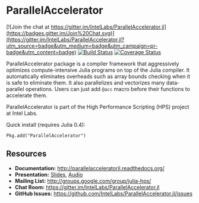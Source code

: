 # ParallelAccelerator

[![Join the chat at https://gitter.im/IntelLabs/ParallelAccelerator.jl](https://badges.gitter.im/Join%20Chat.svg)](https://gitter.im/IntelLabs/ParallelAccelerator.jl?utm_source=badge&utm_medium=badge&utm_campaign=pr-badge&utm_content=badge)
[![Build Status](https://travis-ci.org/IntelLabs/ParallelAccelerator.jl.svg?branch=master)](https://travis-ci.org/IntelLabs/ParallelAccelerator.jl)
[![Coverage Status](https://coveralls.io/repos/IntelLabs/ParallelAccelerator.jl/badge.svg?branch=master&service=github)](https://coveralls.io/github/IntelLabs/ParallelAccelerator.jl?branch=master)

ParallelAccelerator package is a compiler framework that
aggressively optimizes compute-intensive Julia programs on top of the Julia compiler.
It automatically eliminates overheads such as array bounds 
checking when it is safe to eliminate them.
It also parallelizes and vectorizes many data-parallel operations.
Users can just add `@acc` macro before their functions to accelerate them.

ParallelAccelerator is part of the High
Performance Scripting (HPS) project at Intel Labs.

Quick install (requires Julia 0.4):
``` .julia
Pkg.add("ParallelAccelerator") 
```

## Resources

- **Documentation:** <http://parallelacceleratorjl.readthedocs.org/>
- **Presentation:** [Slides](http://www.slideshare.net/ChristianPeel/ehsan-parallel-acceleratordec2015), [Audio](https://soundcloud.com/christian-peel/ehsan-totoni-on-parallelacceleratorjl)
- **Mailing List:** <http://groups.google.com/group/julia-hps/>
- **Chat Room:** <https://gitter.im/IntelLabs/ParallelAccelerator.jl>
- **GitHub Issues:** <https://github.com/IntelLabs/ParallelAccelerator.jl/issues>
